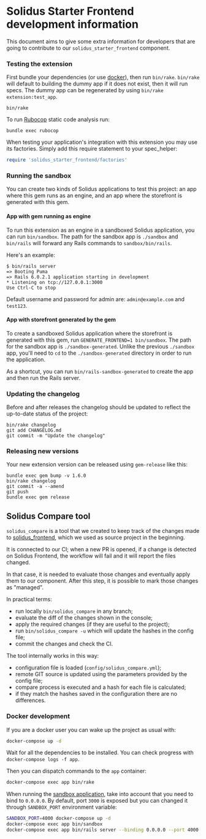 # Solidus Starter Frontend development information
This document aims to give some extra information for developers that are going 
to contribute to our `solidus_starter_frontend` component.

### Testing the extension
First bundle your dependencies (or use [docker](#docker-development)), then run
`bin/rake`. `bin/rake` will default to building the dummy app if it does not
exist, then it will run specs. The dummy app can be regenerated by using
`bin/rake extension:test_app`.

```shell
bin/rake
```

To run [Rubocop](https://github.com/bbatsov/rubocop) static code analysis run:
```shell
bundle exec rubocop
```

When testing your application's integration with this extension you may use its 
factories.
Simply add this require statement to your spec_helper:

```ruby
require 'solidus_starter_frontend/factories'
```

### Running the sandbox

You can create two kinds of Solidus applications to test this project: an app
where this gem runs as an engine, and an app where the storefront is generated
with this gem.

#### App with gem running as engine

To run this extension as an engine in a sandboxed Solidus application, you can run
`bin/sandbox`. The path for the sandbox app is `./sandbox` and `bin/rails` will
forward any Rails commands to `sandbox/bin/rails`.

Here's an example:

```
$ bin/rails server
=> Booting Puma
=> Rails 6.0.2.1 application starting in development
* Listening on tcp://127.0.0.1:3000
Use Ctrl-C to stop
```

Default username and password for admin are: `admin@example.com` and `test123`.

#### App with storefront generated by the gem

To create a sandboxed Solidus application where the storefront is generated with
this gem, run `GENERATE_FRONTEND=1 bin/sandbox`. The path for the sandbox app
is `./sandbox-generated`. Unlike the previous `./sandbox` app, you'll need to
`cd` to the `./sandbox-generated` directory in order to run the application.

As a shortcut, you can run `bin/rails-sandbox-generated` to create the app and
then run the Rails server.

### Updating the changelog
Before and after releases the changelog should be updated to reflect the 
up-to-date status of the project:
```shell
bin/rake changelog
git add CHANGELOG.md
git commit -m "Update the changelog"
```

### Releasing new versions
Your new extension version can be released using `gem-release` like this:
```shell
bundle exec gem bump -v 1.6.0
bin/rake changelog
git commit -a --amend
git push
bundle exec gem release
```

## Solidus Compare tool
`solidus_compare` is a tool that we created to keep track of the changes made to
[solidus_frontend](https://github.com/solidusio/solidus/tree/master/frontend), 
which we used as source project in the beginning.

It is connected to our CI; when a new PR is opened, if a change is detected on 
Solidus Frontend, the workflow will fail and it will report the files changed.

In that case, it is needed to evaluate those changes and eventually apply them 
to our component. After this step, it is possible to mark those changes as 
"managed".

In practical terms:
- run locally `bin/solidus_compare` in any branch;
- evaluate the diff of the changes shown in the console;
- apply the required changes (if they are useful to the project);
- run `bin/solidus_compare -u` which will update the hashes in the config file;
- commit the changes and check the CI.

The tool internally works in this way:
- configuration file is loaded (`config/solidus_compare.yml`);
- remote GIT source is updated using the parameters provided by the config file;
- compare process is executed and a hash for each file is calculated;
- if they match the hashes saved in the configuration there are no differences.

### Docker development

If you are a docker user you can wake up the project as usual with:

```bash
docker-compose up -d
```

Wait for all the dependencies to be installed. You can check progress with `docker-compose logs -f app`.

Then you can dispatch commands to the `app` container:

```bash
docker-compose exec app bin/rake
```

When running the [sandbox application](#running-the-sandbox), take into account
that you need to bind to `0.0.0.0`. By default, port `3000` is exposed but you
can changed it through `SANDBOX_PORT` environment variable:

```bash
SANDBOX_PORT=4000 docker-compose up -d
docker-compose exec app bin/sandbox
docker-compose exec app bin/rails server --binding 0.0.0.0 --port 4000
```
